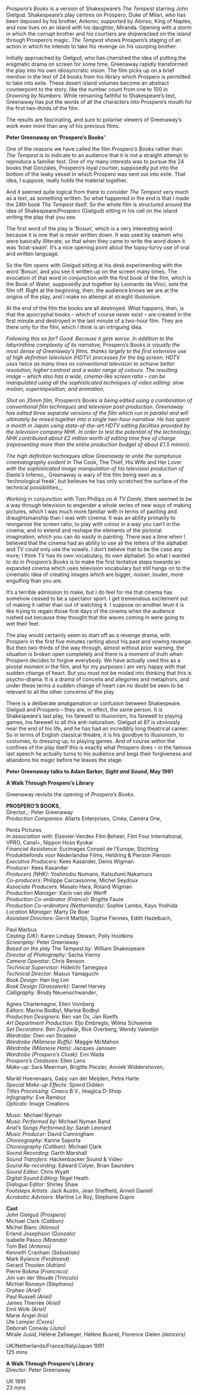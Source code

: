 

_Prospero’s Books_ is a version of Shakespeare’s _The Tempest_ starring John Gielgud. Shakespeare’s play centres on Prospero, Duke of Milan, who has been deposed by his brother, Antonio, supported by Alonso, King of Naples, and now lives on an island with his daughter, Miranda. Opening with a storm in which the corrupt brother and his courtiers are shipwrecked on the island through Prospero’s magic. _The Tempest_ shows Prospero’s staging of an action in which he intends to take his revenge on his usurping brother.

Initially approached by Gielgud, who has cherished the idea of putting the enigmatic drama on screen for some time, Greenaway rapidly transformed the play into his own idiosyncratic vision. The film picks up on a brief mention in the text of 24 books from his library which Prospero is permitted to take into exile. These desert island volumes become an abstract counterpoint to the story, like the number count from one to 100 in _Drowning by Numbers_. While remaining faithful to Shakespeare’s text, Greenaway has put the words of all the characters into Prospero’s mouth for the first two-thirds of the film.

The results are fascinating, and sure to polarise viewers of Greenaway’s work even more than any of his previous films.

**Peter Greenaway on ‘Prospero’s Books’**

One of the reasons we have called the film _Prospero’s Books_ rather than  
_The Tempest_ is to indicate to an audience that it is not a straight attempt to reproduce a familiar text. One of my many interests was to pursue the 24 books that Gonzales, Prospero’s loyal courtier, supposedly put into the bottom of the leaky vessel in which Prospero was sent out into exile. That idea, I suppose, really holds the material together.

And it seemed quite logical from there to consider _The Tempest_ very much as a text, as something written. So what happened in the end is that I made the 24th book _The Tempest_ itself. So the whole film is structured around the idea of Shakespeare/Prospero (Gielgud) sitting in his cell on the island writing the play that you see.

The first word of the play is ‘Bosun’, which is a very interesting word because it is one that is never written down. It was used by seamen who were basically illiterate, so that when they came to write the word down it was ‘boat-swain’. It’s a nice opening point about the topsy-turvy use of oral and written language.

So the film opens with Gielgud sitting at his desk experimenting with the word ‘Bosun’, and you see it written up on the screen many times. The evocation of that word in conjunction with the first book of the film, which is the Book of Water, supposedly put together by Leonardo da Vinci, sets the film off. Right at the beginning, then, the audience knows we are at the origins of the play, and I make no attempt at straight illusionism.

At the end of the film the books are all destroyed. What happens, then, is that the apocryphal books – which of course never exist – are created in the first minute and destroyed in the last minute of a two-hour film. They are there only for the film, which I think is an intriguing idea.

_Following this so far? Good. Because it gets worse. In addition to the labyrinthine complexity of its narrative,_ Prospero’s Books _is visually the most dense of Greenaway’s films, thanks largely to the first extensive use of high definition television (HDTV) processes for the big screen. HDTV uses twice as many lines as conventional television to achieve better resolution, higher contrast and a wider range of colours. The resulting image – which also has a wide, cinema-like screen ratio – can be manipulated using all the sophisticated techniques of video editing: slow motion, superimposition, and animation._

_Shot on 35mm film,_ Prospero’s Books _is being edited using a combination of conventional film techniques and television post-production. Greenaway has edited three separate versions of the film which run in parallel and will ultimately be mixed together into a single two-hour narrative. He has spent a month in Japan using state-of-the-art HDTV editing facilities provided by the television company NHK. In order to test the potential of the technology, NHK contributed about £2 million worth of editing time free of charge (representing more than the entire production budget of about £1.5 minion)._

_The high definition techniques allow Greenaway to unite the sumptuous cinematography evident in_ The Cook, The Thief, His Wife and Her Lover _with the sophisticated image manipulation of his television production of Dante’s_ Inferno_. Greenaway is wary of the film being seen as a ‘technological freak’, but believes he has only scratched the surface of the technical possibilities._

Working in conjunction with Tom Phillips on _A TV Dante_, there seemed to be a way through television to engender a whole series of new ways of making pictures, which I was much more familiar with in terms of painting and draughtsmanship than I was with cinema. It was an ability primarily to reorganise the screen ratio, to play with colour in a way you can’t in the cinema, and to extend and reshape the elements of the pictorial imagination, which you can do easily in painting. There was a time when I believed that the cinema had an ability to use all the letters of the alphabet and TV could only use the vowels. I don’t believe that to be the case any more; I think TV has its own vocabulary, its own alphabet. So what I wanted to do in _Prospero’s Books_ is to make the first tentative steps towards an expanded cinema which uses television vocabulary but still hangs on to the cinematic idea of creating images which are bigger, noisier, louder, more engulfing than you are.

It’s a terrible admission to make, but I do feel for me that cinema has somehow ceased to be a spectator sport. I get tremendous excitement out of making it rather than out of watching it. I suppose on another level it is like trying to regain those first days of the cinema when the audience rushed out because they thought that the waves coming in were going to wet their feet.

The play would certainly seem to start off as a revenge drama, with Prospero in the first five minutes ranting about his past and vowing revenge. But then two-thirds of the way through, almost without prior warning, the situation is broken open completely and there is a moment of truth when Prospero decides to forgive everybody. We have actually used this as a pivotal moment in the film, and for my purposes I am very happy with that sudden change of heart. But you must not be misled into thinking that this is psycho-drama. It is a drama of conceits and allegories and metaphors, and under these terms a sudden change of heart can no doubt be seen to be relevant to all the other concerns of the play.

There is a deliberate amalgamation or confusion between Shakespeare. Gielgud and Prospero – they are, in effect, the same person. It is Shakespeare’s last play, his farewell to illusionism, his farewell to playing games, his farewell to all this anti-naturalism. Gielgud at 87 is obviously near the end of his life, and he has had an incredibly long theatrical career. So in terms of English classical theatre, it is his goodbye to illusionism, to costumes, to dressing up, to playing games. And of course within the confines of the play itself this is exactly what Prospero does – in the famous last speech he actually turns to his audience and begs their forgiveness and abandons his magic before he leaves the stage.

**Peter Greenaway talks to Adam Barker, _Sight and Sound_, May 1991**

**A Walk Through Prospero’s Library**

Greenaway revisits the opening of _Prospero’s Books_.

**PROSPERO’S BOOKS**_  
Director_: Peter Greenaway  
_Production Companies_: Allarts Enterprises, Cinéa, Caméra One,

Penta Pictures  
_In association with_: Elsevier-Vendex Film Beheer, Film Four International, VPRO, Canal+, Nippon Hoso Kyokai  
_Financial Assistance_: Eurimages Conseil de l’Europe, Stichting Produktiefonds voor Nederlandse Films, Heldring & Pierson Pierson  
_Executive Producers_: Kees Kasander, Denis Wigman  
_Producer_: Kees Kasander  
_Producers (NHK)_: Yoshinobu Numano, Katsufumi Nakamura  
_Co-producers_: Philippe Carcassonne, Michel Seydoux  
_Associate Producers_: Masato Hara, Roland Wigman  
_Production Manager_: Karin van der Werff  
_Production Co-ordinator (France)_: Brigitte Faure  
_Production Co-ordinators (Netherlands)_: Sophie Lambo, Kayo Yoshida  
_Location Manager_: Marty De Boer  
_Assistant Directors_: Gerrit Martijn, Sophie Fiennes, Edith Hazelbach,

Paul Marbus  
_Casting (UK)_: Karen Lindsay Stewart, Polly Hootkins  
_Screenplay_: Peter Greenaway  
_Based on the play_ The Tempest _by_: William Shakespeare  
_Director of Photography_: Sacha Vierny  
_Camera Operator_: Chris Renson  
_Technical Supervisor_: Hideichi Tamegaya  
_Technical Director_: Masuo Yamaguchi  
_Book Design_: Han Ing Lim  
_Book Design (Grasswork)_: Daniel Harvey  
_Calligraphy_: Brody Neuenschwander,

Agnes Charlemagne, Ellen Vomberg  
_Editors_: Marina Bodbyl, Marina Bodbyl  
_Production Designers_: Ben van Os, Jan Roelfs  
_Art Department Production_: Eljo Embregts, Wilma Schuemie  
_Set Decorators_: Ben Zuydwijk, Rick Overberg, Wendy Valentijn  
_Wardrobe_: Dien van Straalen  
_Wardrobe (Milanese Ruffs)_: Maggie McMahon  
_Wardrobe (Milanese Hats)_: Jacques Janssen  
_Wardrobe (Prospero’s Cloak)_: Emi Wada  
_Prospero’s Creatures_: Ellen Lens  
_Make-up_: Sara Meerman, Brigitte Pleizier, Anniek Widdershoven,

Mariël Hoevenaars, Gaby van der Meijden, Petra Harte  
_Special Make-up Effects_: Sjoerd Didden  
_Titles Processing_: Cineco B.V., Imagica D-Shop  
_Infography_: Eve Ramboz  
_Opticals_: Image Creations

_Music_: Michael Nyman  
_Music Performed by_: Michael Nyman Band  
_Ariel’s Songs Performed by_: Sarah Leonard  
_Music Producer_: David Cunningham  
_Choreography_: Karine Saporta  
_Choreography (Caliban)_: Michael Clark  
_Sound Recording_: Garth Marshall  
_Sound Transfers_: Hackenbacker Sound & Video  
_Sound Re-recording_: Edward Colyer, Brian Saunders  
_Sound Editor_: Chris Wyatt  
_Digital Sound Editing_: Nigel Heath  
_Dialogue Editor_: Shirley Shaw  
_Footsteps Artists_: Jack Austin, Jean Sheffield, Anneli Daniell  
_Acrobatic Advisers_: Martine Le Roy, Stephane Dupre

  
**Cast**  
John Gielgud _(Prospero)_  
Michael Clark _(Caliban)_  
Michel Blanc _(Alonso)_  
Erland Josephson _(Gonzalo)_  
Isabelle Pasco _(Miranda)_  
Tom Bell _(Antonio)_  
Kenneth Cranham _(Sebastian)_  
Mark Rylance _(Ferdinand)_  
Gerard Thoolen _(Adrian)_  
Pierre Bokma _(Francisco)_  
Jim van der Woude _(Trinculo)_  
Michiel Romeyn _(Stephano)_  
Orpheo _(Ariel)_  
Paul Russell _(Ariel)_  
James Thierrée _(Ariel)_  
Emil Wolk _(Ariel)_  
Marie Angel _(Iris)_  
Ute Lemper _(Ceres)_  
Deborah Conway _(Juno)_  
Mirale Jusid, Hélène Zellweger, Hélène Busnel, Florence Gielen _(dancers)_  

UK/Netherlands/France/Italy/Japan 1991    
125 mins  

**A Walk Through Prospero’s Library**  
_Director:_ Peter Greenaway  

UK 1991  
23 mins  
<!--stackedit_data:
eyJoaXN0b3J5IjpbLTEwODAxODYxMTZdfQ==
-->